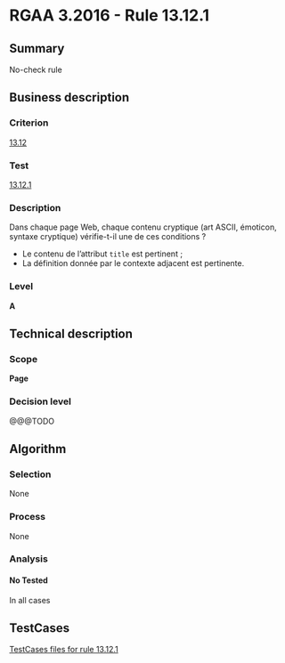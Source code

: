# RGAA 3.2016 - Rule 13.12.1

## Summary
No-check rule


## Business description

### Criterion
[13.12](http://references.modernisation.gouv.fr/rgaa-accessibilite/criteres.html#crit-13-12)

### Test
[13.12.1](http://references.modernisation.gouv.fr/rgaa-accessibilite/criteres.html#test-13-12-1)

### Description
<div lang="fr">Dans chaque page Web, chaque contenu cryptique (art ASCII, &#xE9;moticon, syntaxe cryptique) v&#xE9;rifie-t-il une de ces conditions&nbsp;? <ul><li>Le contenu de l&#x2019;attribut <code lang="en">title</code> est pertinent&nbsp;;</li> <li>La d&#xE9;finition donn&#xE9;e par le contexte adjacent est pertinente.</li> </ul></div>

### Level
**A**


## Technical description

### Scope
**Page**

### Decision level
@@@TODO


## Algorithm

### Selection
None

### Process
None

### Analysis

#### No Tested
In all cases


##  TestCases

[TestCases files for rule 13.12.1](https://github.com/Asqatasun/Asqatasun/tree/develop/rules/rules-rgaa3.2016/src/test/resources/testcases/rgaa32016/Rgaa32016Rule131201/)


